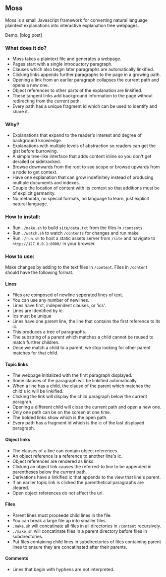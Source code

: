 ## Moss ##
Moss is a small Javascript framework for converting natural language plaintext explanations into interactive explanation tree webpages.

Demo: [blog post]

### What does it do? ###
  * Moss takes a plaintext file and generates a webpage.
  * Pages start with a single introductory paragraph.
  * Clauses which also begin later paragraphs are automatically linkified.
  * Clicking links appends further paragraphs to the page in a growing path.
  * Opening a link from an earlier paragraph collapses the current path and opens a new one.
  * Object references to other parts of the explanation are linkified.
  * These tangent links add background information to the page without redirecting from the current path.
  * Every path has a unique fragment id which can be used to identify and share it.

### Why? ###
  * Explanations that expand to the reader's interest and degree of background knowledge.
  * Explanations with multiple levels of abstraction so readers can get the gist before burrowing.
  * A simple tree-like interface that adds content inline so you don't get derailed or sidetracked.
  * Browse downwards from the root to see scope or browse upwards from a node to get context.
  * Have one explanation that can grow indefinitely instead of producing multiple documents and indexes.
  * Couple the location of content with its context so that additions must be of explicit germanity.
  * No metadata, no special formats, no language to learn, just explicit natural language.

### How to install: ###
  - Run `./make.sh` to build `site/data.txt` from the files in `/contents`.
  - Run `./watch.sh` to watch `/contents` for changes and run make
  - Run `./run.sh` to host a static assets server from `/site` and navigate to `http://127.0.0.1:8000/` in your browser.

### How to use: ###

Make changes by adding to the text files in `/content`. Files in `/content` should have the following format.

#### Lines ####
- Files are composed of newline seperated lines of text.
- You can use any number of newlines.
- Lines have first, independent clauses, or 'ics'.
- Lines are identified by ic.
- Ics must be unique
- Lines have one parent line, the line that contains the first reference to its ic.
- This produces a tree of paragraphs.
- The substring of a parent which matches a child cannot be reused to match further children.
- Once we match a child to a parent, we stop looking for other parent matches for that child.

#### Topic links ####
- The webpage initialized with the first paragraph displayed.
- Some clauses of the paragraph will be linkified automatically.
- When a line has a child, the clause of the parent which matches the child's ic will be linkified.
- Clicking the link will display the child paragraph below the current paragrah.
- Opening a different child will close the current path and open a new one.
- Only one path can be on the screen at one time.
- The bolded links show which is the open path.
- Every path has a fragment id which is the ic of the last displayed paragraph.

#### Object links ####
- The clauses of a line can contain object references.
- An object reference is a reference to another line's ic.
- Object references are rendered as links.
- Clicking an object link causes the referred-to line to be appended in parentheses below the current path.
- Derivations have a linkified ic that appends to the view that line's parent.
- If an earlier topic link is clicked the parenthetical paragraphs are cleared.
- Open object references do not affect the url.

#### Files ####
- Parent lines must proceede child lines in the file.
- You can break a large file up into smaller files.
- `.make.sh` will concatinate all files in all directories in `/content` recursively.
- `./make.sh` will concatinate files in a parent directory before files in subdirectories.
- Put files containing child lines in subdirectories of files containing parent lines to ensure they are concatinated after their parents.

#### Comments ####
- Lines that begin with hyphens are not interpreted.
